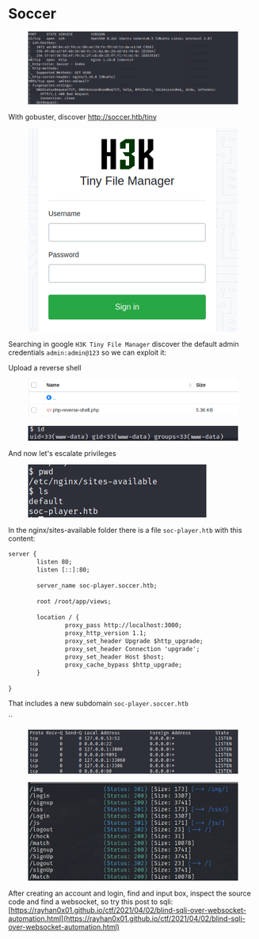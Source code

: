 # Soccer

<figure><img src="../../.gitbook/assets/imagen (9).png" alt=""><figcaption></figcaption></figure>

With gobuster, discover http://soccer.htb/tiny

<figure><img src="../../.gitbook/assets/imagen (1) (3).png" alt=""><figcaption></figcaption></figure>

Searching in google `H3K Tiny File Manager` discover the default admin credentials `admin:admin@123` so we can exploit it:&#x20;

Upload a reverse shell

<figure><img src="../../.gitbook/assets/imagen (10).png" alt=""><figcaption></figcaption></figure>

<figure><img src="../../.gitbook/assets/imagen (1) (2).png" alt=""><figcaption></figcaption></figure>

And now let's escalate privileges

<figure><img src="../../.gitbook/assets/imagen (5).png" alt=""><figcaption></figcaption></figure>

In the nginx/sites-available folder there is a file `soc-player.htb` with this content:

```
server {
        listen 80;
        listen [::]:80;

        server_name soc-player.soccer.htb;

        root /root/app/views;

        location / {
                proxy_pass http://localhost:3000;
                proxy_http_version 1.1;
                proxy_set_header Upgrade $http_upgrade;
                proxy_set_header Connection 'upgrade';
                proxy_set_header Host $host;
                proxy_cache_bypass $http_upgrade;
        }

}
```

That includes a new subdomain `soc-player.soccer.htb`

``

<figure><img src="../../.gitbook/assets/imagen (8).png" alt=""><figcaption></figcaption></figure>

<figure><img src="../../.gitbook/assets/imagen.png" alt=""><figcaption></figcaption></figure>

After creating an account and login, find and input box, inspect the source code and find a websocket, so try this post to sqli: [https://rayhan0x01.github.io/ctf/2021/04/02/blind-sqli-over-websocket-automation.html](https://rayhan0x01.github.io/ctf/2021/04/02/blind-sqli-over-websocket-automation.html)



